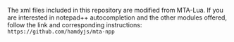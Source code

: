 The xml files included in this repository are modified from MTA-Lua. If you are interested in notepad++ autocompletion and the other modules offered, follow the link and corresponding instructions:
`https://github.com/hamdyjs/mta-npp`
